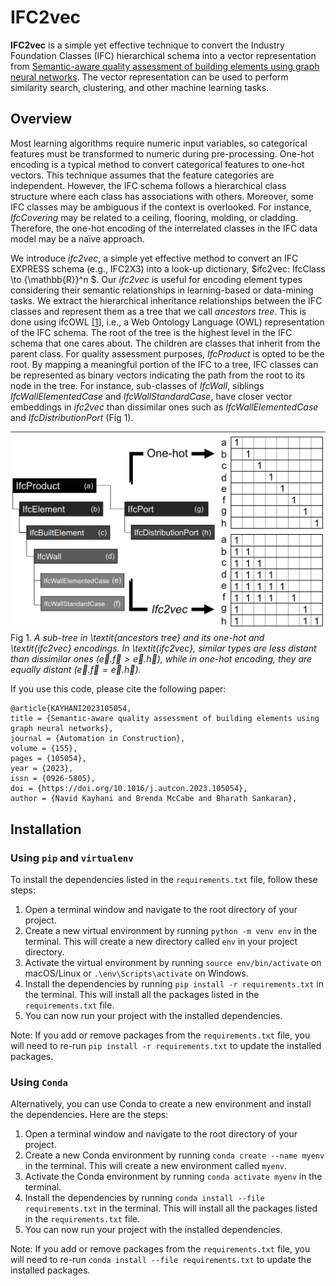 # IFC2vec


**IFC2vec** is a simple yet effective technique to convert the Industry Foundation Classes (IFC) hierarchical schema into a vector representation from [Semantic-aware quality assessment of building elements using graph neural networks](https://www.sciencedirect.com/science/article/pii/S092658052300314X). The vector representation can be used to perform similarity search, clustering, and other machine learning tasks.

## Overview

Most learning algorithms require numeric input variables, so categorical features must be transformed to numeric during pre-processing. One-hot encoding is a typical method to convert categorical features to one-hot vectors. This technique assumes that the feature categories are independent. However, the IFC schema follows a hierarchical class structure where each class has associations with others. Moreover, some IFC classes may be ambiguous if the context is overlooked. For instance, *IfcCovering* may be related to a ceiling, flooring, molding, or cladding. Therefore, the one-hot encoding of the interrelated classes in the IFC data model may be a naïve approach.

We introduce *ifc2vec*, a simple yet effective method to convert an IFC EXPRESS schema (e.g., IFC2X3) into a look-up dictionary, $ifc2vec: IfcClass \to {\mathbb{R}}^n $. Our *ifc2vec* is useful for encoding element types considering their semantic relationships in learning-based or data-mining tasks. We extract the hierarchical inheritance relationships between the IFC classes and represent them as a tree that we call *ancestors tree*. This is done using ifcOWL [[1](http://dx.doi.org/10.1016/j.autcon.2015.12.003)], i.e., a Web Ontology Language (OWL) representation of the IFC schema. The root of the tree is the highest level in the IFC schema that one cares about. The children are classes that inherit from the parent class. For quality assessment purposes, *IfcProduct* is opted to be the root. By mapping a meaningful portion of the IFC to a tree, IFC classes can be represented as binary vectors indicating the path from the root to its node in the tree. For instance, sub-classes of *IfcWall*, siblings *IfcWallElementedCase* and *IfcWallStandardCase*, have closer vector embeddings in *ifc2vec* than dissimilar ones such as *IfcWallElementedCase* and *IfcDistributionPort* (Fig 1).


![ancestors tree](img/ifc2vec.png)
Fig 1. *A sub-tree in \textit{ancestors tree} and its one-hot and \textit{ifc2vec} encodings. In \textit{ifc2vec}, similar types are less distant than dissimilar ones ($\vec{e}.\vec{f} > \vec{e}.\vec{h}$), while in one-hot encoding, they are equally distant ($\vec{e}.\vec{f} = \vec{e}.\vec{h}$).*



If you use this code, please cite the following paper:

```
@article{KAYHANI2023105054,
title = {Semantic-aware quality assessment of building elements using graph neural networks},
journal = {Automation in Construction},
volume = {155},
pages = {105054},
year = {2023},
issn = {0926-5805},
doi = {https://doi.org/10.1016/j.autcon.2023.105054},
author = {Navid Kayhani and Brenda McCabe and Bharath Sankaran},
```
## Installation

### Using `pip` and `virtualenv`

To install the dependencies listed in the `requirements.txt` file, follow these steps:

1. Open a terminal window and navigate to the root directory of your project.
2. Create a new virtual environment by running `python -m venv env` in the terminal. This will create a new directory called `env` in your project directory.
3. Activate the virtual environment by running `source env/bin/activate` on macOS/Linux or `.\env\Scripts\activate` on Windows.
4. Install the dependencies by running `pip install -r requirements.txt` in the terminal. This will install all the packages listed in the `requirements.txt` file.
5. You can now run your project with the installed dependencies.

Note: If you add or remove packages from the `requirements.txt` file, you will need to re-run `pip install -r requirements.txt` to update the installed packages.

### Using `Conda`

Alternatively, you can use Conda to create a new environment and install the dependencies. Here are the steps:

1. Open a terminal window and navigate to the root directory of your project.
2. Create a new Conda environment by running `conda create --name myenv` in the terminal. This will create a new environment called `myenv`.
3. Activate the Conda environment by running `conda activate myenv` in the terminal.
4. Install the dependencies by running `conda install --file requirements.txt` in the terminal. This will install all the packages listed in the `requirements.txt` file.
5. You can now run your project with the installed dependencies.

Note: If you add or remove packages from the `requirements.txt` file, you will need to re-run `conda install --file requirements.txt` to update the installed packages.